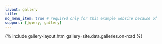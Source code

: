 ```yaml
---
layout: gallery
title:
no_menu_item: true # required only for this example website because of menu construction
support: [jquery, gallery]
---
```


{% include gallery-layout.html gallery=site.data.galleries.on-road %}

[license]: http://creativecommons.org/licenses/by-nc-sa/4.0/
[repo]: https://github.com/opieters/jekyll-gallery-example
